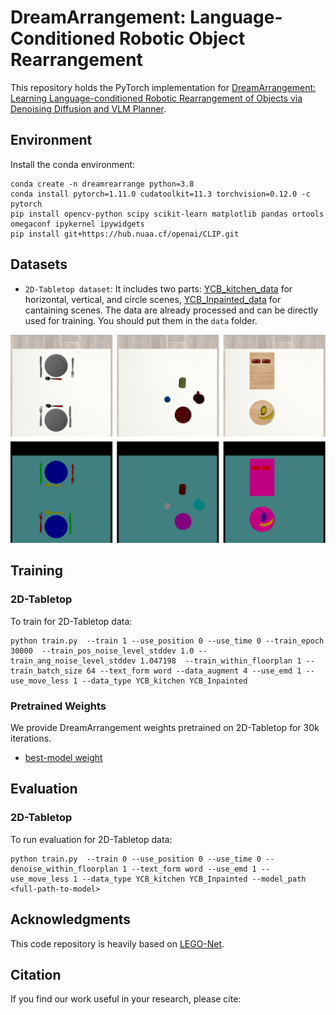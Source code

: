 # DreamArrangement: Language-Conditioned Robotic Object Rearrangement

This repository holds the PyTorch implementation for [DreamArrangement: Learning Language-conditioned Robotic Rearrangement of Objects via Denoising Diffusion and VLM Planner](https://wenkai-chen.com/publication/dreamarrangement).


## Environment
Install the conda environment:
```
conda create -n dreamrearrange python=3.8
conda install pytorch=1.11.0 cudatoolkit=11.3 torchvision=0.12.0 -c pytorch
pip install opencv-python scipy scikit-learn matplotlib pandas ortools omegaconf ipykernel ipywidgets
pip install git+https://hub.nuaa.cf/openai/CLIP.git
```


## Datasets

* `2D-Tabletop dataset`: It includes two parts: [YCB_kitchen_data](https://drive.google.com/file/d/1FI0XiT3d7KeG4ScIXyHBdu_mqrV3mSVi/view?usp=drive_link) for horizontal, vertical, and circle scenes, [YCB_Inpainted_data](https://drive.google.com/file/d/1Y_6Te50msNpeA6TrClUOmItbO9PwUHL-/view?usp=drive_link) for cantaining scenes. The data are already processed and can be directly used for training. You should put them in the `data` folder.

<img src="./pics/dataset.jpg" alt= “” width="600" height="value" style="vertical-align:center;">


## Training
### 2D-Tabletop
To train for 2D-Tabletop data:
```
python train.py  --train 1 --use_position 0 --use_time 0 --train_epoch 30000  --train_pos_noise_level_stddev 1.0 --train_ang_noise_level_stddev 1.047198  --train_within_floorplan 1 --train_batch_size 64 --text_form word --data_augment 4 --use_emd 1 --use_move_less 1 --data_type YCB_kitchen YCB_Inpainted
```

### Pretrained Weights
We provide DreamArrangement weights pretrained on 2D-Tabletop for 30k iterations.
* [best-model weight](https://drive.google.com/file/d/1FrwXlp-LRbcMn8wuJqYLTei06BxmwsSG/view?usp=drive_link)


## Evaluation
### 2D-Tabletop
To run evaluation for 2D-Tabletop data:
```
python train.py  --train 0 --use_position 0 --use_time 0 --denoise_within_floorplan 1 --text_form word --use_emd 1 --use_move_less 1 --data_type YCB_kitchen YCB_Inpainted --model_path <full-path-to-model>
```

<!-- Ground Truth            |  Initial |  Denoised
:-------------------------:|:-------------------------: |:-------------------------:
<img src="./README_media/inference/14_groundtruth.jpg" alt= “” width="260" height="value" style="vertical-align:middle;margin:0px 0px">  |  <img src="./README_media/inference/14_initial.jpg" alt= “” width="260" height="value" style="vertical-align:middle;margin:0px 0px"> | <img src="./README_media/inference/14_trans50000-grad_nonoise.jpg" alt= “” width="260" height="value" style="vertical-align:middle;margin:0px 0px"> -->


## Acknowledgments
This code repository is heavily based on [LEGO-Net](https://github.com/QiuhongAnnaWei/LEGO-Net).


## Citation
If you find our work useful in your research, please cite: